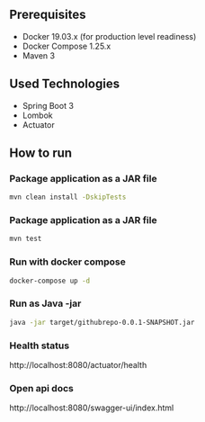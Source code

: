 ## Prerequisites

* Docker 19.03.x (for production level readiness)
* Docker Compose 1.25.x
* Maven 3

## Used Technologies
* Spring Boot 3
* Lombok
* Actuator

## How to run

### Package application as a JAR file

```sh
mvn clean install -DskipTests
```

### Package application as a JAR file

```sh
mvn test
```

### Run with docker compose

```sh
docker-compose up -d
```

### Run as Java -jar

```sh
java -jar target/githubrepo-0.0.1-SNAPSHOT.jar
```

### Health status
http://localhost:8080/actuator/health

### Open api docs
http://localhost:8080/swagger-ui/index.html